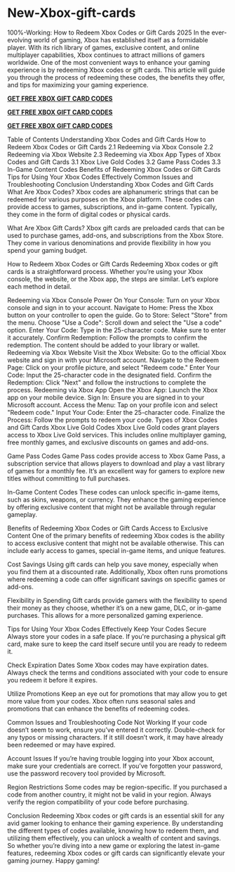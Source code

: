 # New-Xbox-gift-cards
100%-Working: How to Redeem Xbox Codes or Gift Cards 2025
In the ever-evolving world of gaming, Xbox has established itself as a formidable player. With its rich library of games, exclusive content, and online multiplayer capabilities, Xbox continues to attract millions of gamers worldwide. One of the most convenient ways to enhance your gaming experience is by redeeming Xbox codes or gift cards. This article will guide you through the process of redeeming these codes, the benefits they offer, and tips for maximizing your gaming experience.

**[GET FREE XBOX GIFT CARD CODES](https://paltonprogram.com/xbox/)**

**[GET FREE XBOX GIFT CARD CODES](https://paltonprogram.com/xbox/)**

**[GET FREE XBOX GIFT CARD CODES](https://paltonprogram.com/xbox/)**

Table of Contents
Understanding Xbox Codes and Gift Cards
How to Redeem Xbox Codes or Gift Cards
2.1 Redeeming via Xbox Console
2.2 Redeeming via Xbox Website
2.3 Redeeming via Xbox App
Types of Xbox Codes and Gift Cards
3.1 Xbox Live Gold Codes
3.2 Game Pass Codes
3.3 In-Game Content Codes
Benefits of Redeeming Xbox Codes or Gift Cards
Tips for Using Your Xbox Codes Effectively
Common Issues and Troubleshooting
Conclusion
Understanding Xbox Codes and Gift Cards
What Are Xbox Codes?
Xbox codes are alphanumeric strings that can be redeemed for various purposes on the Xbox platform. These codes can provide access to games, subscriptions, and in-game content. Typically, they come in the form of digital codes or physical cards.

What Are Xbox Gift Cards?
Xbox gift cards are preloaded cards that can be used to purchase games, add-ons, and subscriptions from the Xbox Store. They come in various denominations and provide flexibility in how you spend your gaming budget.

How to Redeem Xbox Codes or Gift Cards
Redeeming Xbox codes or gift cards is a straightforward process. Whether you’re using your Xbox console, the website, or the Xbox app, the steps are similar. Let’s explore each method in detail.

Redeeming via Xbox Console
Power On Your Console: Turn on your Xbox console and sign in to your account.
Navigate to Home: Press the Xbox button on your controller to open the guide.
Go to Store: Select "Store" from the menu.
Choose "Use a Code": Scroll down and select the "Use a code" option.
Enter Your Code: Type in the 25-character code. Make sure to enter it accurately.
Confirm Redemption: Follow the prompts to confirm the redemption. The content should be added to your library or wallet.
Redeeming via Xbox Website
Visit the Xbox Website: Go to the official Xbox website and sign in with your Microsoft account.
Navigate to the Redeem Page: Click on your profile picture, and select "Redeem code."
Enter Your Code: Input the 25-character code in the designated field.
Confirm the Redemption: Click "Next" and follow the instructions to complete the process.
Redeeming via Xbox App
Open the Xbox App: Launch the Xbox app on your mobile device.
Sign In: Ensure you are signed in to your Microsoft account.
Access the Menu: Tap on your profile icon and select "Redeem code."
Input Your Code: Enter the 25-character code.
Finalize the Process: Follow the prompts to redeem your code.
Types of Xbox Codes and Gift Cards
Xbox Live Gold Codes
Xbox Live Gold codes grant players access to Xbox Live Gold services. This includes online multiplayer gaming, free monthly games, and exclusive discounts on games and add-ons.

Game Pass Codes
Game Pass codes provide access to Xbox Game Pass, a subscription service that allows players to download and play a vast library of games for a monthly fee. It’s an excellent way for gamers to explore new titles without committing to full purchases.

In-Game Content Codes
These codes can unlock specific in-game items, such as skins, weapons, or currency. They enhance the gaming experience by offering exclusive content that might not be available through regular gameplay.

Benefits of Redeeming Xbox Codes or Gift Cards
Access to Exclusive Content
One of the primary benefits of redeeming Xbox codes is the ability to access exclusive content that might not be available otherwise. This can include early access to games, special in-game items, and unique features.

Cost Savings
Using gift cards can help you save money, especially when you find them at a discounted rate. Additionally, Xbox often runs promotions where redeeming a code can offer significant savings on specific games or add-ons.

Flexibility in Spending
Gift cards provide gamers with the flexibility to spend their money as they choose, whether it’s on a new game, DLC, or in-game purchases. This allows for a more personalized gaming experience.

Tips for Using Your Xbox Codes Effectively
Keep Your Codes Secure
Always store your codes in a safe place. If you're purchasing a physical gift card, make sure to keep the card itself secure until you are ready to redeem it.

Check Expiration Dates
Some Xbox codes may have expiration dates. Always check the terms and conditions associated with your code to ensure you redeem it before it expires.

Utilize Promotions
Keep an eye out for promotions that may allow you to get more value from your codes. Xbox often runs seasonal sales and promotions that can enhance the benefits of redeeming codes.

Common Issues and Troubleshooting
Code Not Working
If your code doesn’t seem to work, ensure you’ve entered it correctly. Double-check for any typos or missing characters. If it still doesn’t work, it may have already been redeemed or may have expired.

Account Issues
If you’re having trouble logging into your Xbox account, make sure your credentials are correct. If you’ve forgotten your password, use the password recovery tool provided by Microsoft.

Region Restrictions
Some codes may be region-specific. If you purchased a code from another country, it might not be valid in your region. Always verify the region compatibility of your code before purchasing.

Conclusion
Redeeming Xbox codes or gift cards is an essential skill for any avid gamer looking to enhance their gaming experience. By understanding the different types of codes available, knowing how to redeem them, and utilizing them effectively, you can unlock a wealth of content and savings. So whether you’re diving into a new game or exploring the latest in-game features, redeeming Xbox codes or gift cards can significantly elevate your gaming journey. Happy gaming!
